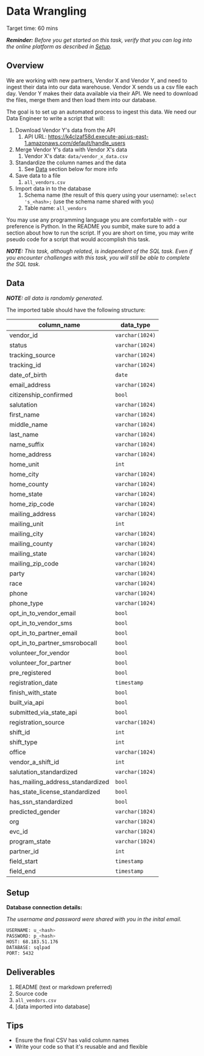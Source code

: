 # Data Wrangling

Target time: 60 mins

_**Reminder:** Before you get started on this task, verify that you can log into
the online platform as described in [Setup](#setup)._

## Overview

We are working with new partners, Vendor X and Vendor Y, and need to ingest
their data into our data warehouse. Vendor X sends us a csv file each day.
Vendor Y makes their data available via their API. We need to download the
files, merge them and then load them into our database.

The goal is to set up an automated process to ingest this data. We need our Data
Engineer to write a script that will:

1. Download Vendor Y's data from the API
   1. API URL:
      https://k4clzaf58d.execute-api.us-east-1.amazonaws.com/default/handle_users
2. Merge Vendor Y's data with Vendor X's data
   1. Vendor X's data: `data/vendor_x_data.csv`
3. Standardize the column names and the data
   1. See [Data](#data) section below for more info
4. Save data to a file
   1. `all_vendors.csv`
5. Import data in to the database
   1. Schema name (the result of this query using your username):
      `select 's_<hash>;` (use the schema name shared with you)
   2. Table name: `all_vendors`

You may use any programming language you are comfortable with - our preference
is Python. In the README you sumbit, make sure to add a section about how to run
the script. If you are short on time, you may write pseudo code for a script
that would accomplish this task.

_**NOTE:** This task, although related, is independent of the SQL task. Even if
you encounter challenges with this task, you will still be able to complete the
SQL task._

## Data

_**NOTE:** all data is randomly generated._

The imported table should have the following structure:

| column_name                      | data_type       |
| -------------------------------- | --------------- |
| vendor_id                        | `varchar(1024)` |
| status                           | `varchar(1024)` |
| tracking_source                  | `varchar(1024)` |
| tracking_id                      | `varchar(1024)` |
| date_of_birth                    | `date`          |
| email_address                    | `varchar(1024)` |
| citizenship_confirmed            | `bool`          |
| salutation                       | `varchar(1024)` |
| first_name                       | `varchar(1024)` |
| middle_name                      | `varchar(1024)` |
| last_name                        | `varchar(1024)` |
| name_suffix                      | `varchar(1024)` |
| home_address                     | `varchar(1024)` |
| home_unit                        | `int`           |
| home_city                        | `varchar(1024)` |
| home_county                      | `varchar(1024)` |
| home_state                       | `varchar(1024)` |
| home_zip_code                    | `varchar(1024)` |
| mailing_address                  | `varchar(1024)` |
| mailing_unit                     | `int`           |
| mailing_city                     | `varchar(1024)` |
| mailing_county                   | `varchar(1024)` |
| mailing_state                    | `varchar(1024)` |
| mailing_zip_code                 | `varchar(1024)` |
| party                            | `varchar(1024)` |
| race                             | `varchar(1024)` |
| phone                            | `varchar(1024)` |
| phone_type                       | `varchar(1024)` |
| opt_in_to_vendor_email           | `bool`          |
| opt_in_to_vendor_sms             | `bool`          |
| opt_in_to_partner_email          | `bool`          |
| opt_in_to_partner_smsrobocall    | `bool`          |
| volunteer_for_vendor             | `bool`          |
| volunteer_for_partner            | `bool`          |
| pre_registered                   | `bool`          |
| registration_date                | `timestamp`     |
| finish_with_state                | `bool`          |
| built_via_api                    | `bool`          |
| submitted_via_state_api          | `bool`          |
| registration_source              | `varchar(1024)` |
| shift_id                         | `int`           |
| shift_type                       | `int`           |
| office                           | `varchar(1024)` |
| vendor_a_shift_id                | `int`           |
| salutation_standardized          | `varchar(1024)` |
| has_mailing_address_standardized | `bool`          |
| has_state_license_standardized   | `bool`          |
| has_ssn_standardized             | `bool`          |
| predicted_gender                 | `varchar(1024)` |
| org                              | `varchar(1024)` |
| evc_id                           | `varchar(1024)` |
| program_state                    | `varchar(1024)` |
| partner_id                       | `int`           |
| field_start                      | `timestamp`     |
| field_end                        | `timestamp`     |

## Setup

**Database connection details:**

_The username and password were shared with you in the inital email._

```bash
USERNAME: u_<hash>
PASSWORD: p_<hash>
HOST: 68.183.51.176
DATABASE: sqlpad
PORT: 5432
```

## Deliverables

1. README (text or markdown preferred)
2. Source code
3. `all_vendors.csv`
4. [data imported into database]

## Tips

- Ensure the final CSV has valid column names
- Write your code so that it's reusable and and flexible
